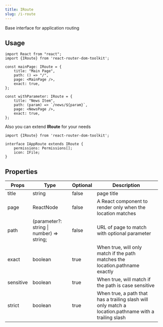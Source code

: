 ```yaml
---
title: IRoute
slug: /i-route
---
```


Base interface for application routing

## Usage

```tsx
import React from "react";
import {IRoute} from 'react-router-dom-toolkit';

const mainPage: IRoute = {
    title: "Main Page",
    path: () => "/",
    page: <MainPage />,
    exact: true,
};

const withParameter: IRoute = {
    title: "News Item",
    path: (param) => `/news/${param}`,
    page: <NewsPage />,
    exact: true,
};

```

Also you can extend **IRoute** for your needs

```tsx
import {IRoute} from 'react-router-dom-toolkit';

interface IAppRoute extends IRoute {
    permissions: Permissions[];
    icon: IFile;
}
```

## Properties

| Props | Type | Optional | Description |
|-------|------|----------|-------------|
| title | string | false | page title |
| page | ReactNode | false | A React component to render only when the location matches |
| path | (parameter?: string \| number) => string; | false | URL of page to match with optional parameter |
| exact | boolean | true | When true, will only match if the path matches the location.pathname exactly |
| sensitive | boolean | true | When true, will match if the path is case sensitive |
| strict | boolean | true | When true, a path that has a trailing slash will only match a location.pathname with a trailing slash |
